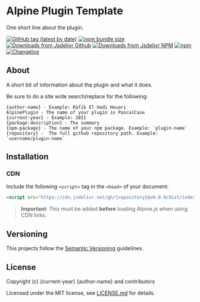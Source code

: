 # Alpine Plugin Template

One short line about the plugin.

[![GitHub tag (latest by date)](https://img.shields.io/github/v/tag/{repository}?color=%2337C8AB&label=version&sort=semver)](https://github.com/{repository}/tree/0.0.0)
[![npm bundle size](https://img.shields.io/bundlephobia/minzip/{npm-package}?color=37C8AB)](https://bundlephobia.com/result?p={npm-package}@0.0.0)
[![Downloads from Jsdelivr Github](https://img.shields.io/jsdelivr/gh/hm/{repository}?color=%2337C8AB&logo=github&logoColor=%2337C8AB)](https://www.jsdelivr.com/package/gh/{repository})
[![Downloads from Jsdelivr NPM](https://img.shields.io/jsdelivr/npm/hm/{npm-package}?color=%2337C8AB&&logo=npm)](https://www.jsdelivr.com/package/npm/{npm-pacakge})
[![npm](https://img.shields.io/npm/dm/{npm-package}?color=37C8AB&label=npm&logo=npm&logoColor=37C8AB)](https://npmjs.com/package/{npm-package})
[![Changelog](https://img.shields.io/badge/change-log-%2337C8AB)](/CHANGELOG.md)
## About

A short bit of information about the plugin and what it does.


Be sure to do a site wide search/replace for the following:

```
{author-name} - Example: Rafik El Hadi Houari
AlpinePlugin - The name of your plugin in PascalCase
{current-year} - Example: 2021
{package-description} - The summary
{npm-package} - The name of your npm package. Example: `plugin-name`
{repository} -  The full github repository path. Example: `username/plugin-name`
```

## Installation

### CDN

Include the following `<script>` tag in the `<head>` of your document:

``` html
<script src="https://cdn.jsdelivr.net/gh/{repository}@v0.0.0/dist/index.js"></script>
```

> **Important**: This must be added **before** loading Alpine.js when using CDN links.

## Versioning

This projects follow the [Semantic Versioning](https://semver.org/) guidelines.

## License

Copyright (c) {current-year} {author-name} and contributors

Licensed under the MIT license, see [LICENSE.md](LICENSE.md) for details.
